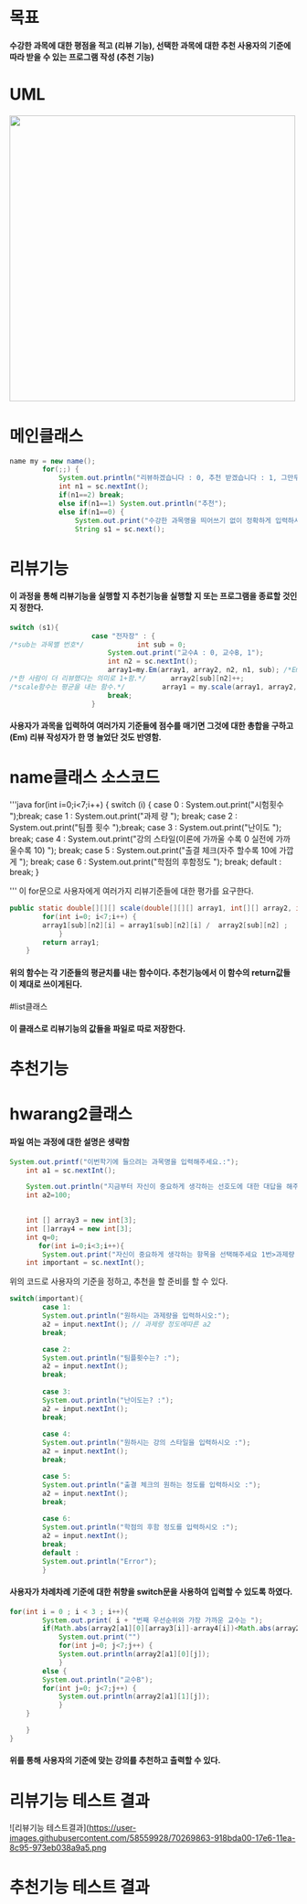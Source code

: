 # 목표  
#### 수강한 과목에 대한 평점을 적고 (리뷰 기능), 선택한 과목에 대한 추천 사용자의 기준에 따라 받을 수 있는 프로그램 작성 (추천 기능)  

# UML  
#### <image width = 500 src = "https://user-images.githubusercontent.com/58559928/70268757-7029ee80-17e4-11ea-9282-40e55760773e.png">




# 메인클래스  
``` java
name my = new name();
		for(;;) {
			System.out.println("리뷰하겠습니다 : 0, 추천 받겠습니다 : 1, 그만두겠습니다 : 2");
			int n1 = sc.nextInt();
			if(n1==2) break;
			else if(n1==1) System.out.println("추천");
			else if(n1==0) {
				System.out.print("수강한 과목명을 띄어쓰기 없이 정확하게 입력하시오.");
				String s1 = sc.next();

```


# 리뷰기능  
#### 이 과정을 통해 리뷰기능을 실행할 지 추천기능을 실행할 지 또는 프로그램을 종료할 것인지 정한다.   




``` java
switch (s1){
					case "전자장" : {
/*sub는 과목별 번호*/				int sub = 0;
						System.out.print("교수A : 0, 교수B, 1");
						int n2 = sc.nextInt();
						array1=my.Em(array1, array2, n2, n1, sub); /*Em함수는 리뷰 시 특징 점수의 총 합을 얻는 함수*/
/*한 사람이 더 리뷰했다는 의미로 1+함.*/		array2[sub][n2]++;
/*scale함수는 평균을 내는 함수.*/			array1 = my.scale(array1, array2, n2, n1, sub);
						break;
					}

```

#### 사용자가 과목을 입력하여 여러가지 기준들에 점수를 매기면 그것에 대한 총합을 구하고 (Em) 리뷰 작성자가 한 명 늘었단 것도 반영함. 


# name클래스 소스코드


'''java
for(int i=0;i<7;i++) {
			switch (i) {
				case 0 : System.out.print("시험횟수 ");break;
				case 1 : System.out.print("과제 량 "); break;
				case 2 : System.out.print("팀플 횟수 ");break;
				case 3 : System.out.print("난이도 "); break;
				case 4 : System.out.print("강의 스타일(이론에 가까울 수록 0 실전에 가까울수록 10) "); break;
				case 5 : System.out.print("출결 체크(자주 할수록 10에 가깝게 "); break;
				case 6 : System.out.print("학점의 후함정도 "); break;
				default : break;
			}

'''
이 for문으로 사용자에게 여러가지 리뷰기준들에 대한 평가를 요구한다. 


``` java
public static double[][][] scale(double[][][] array1, int[][] array2, int n2, int n1, int sub){
		for(int i=0; i<7;i++) {
		array1[sub][n2][i] = array1[sub][n2][i] /  array2[sub][n2] ;
			}	
		return array1;
	}

```
#### 위의 함수는 각 기준들의 평균치를 내는 함수이다. 추천기능에서 이 함수의 return값들이 제대로 쓰이게된다.  

#list클래스

#### 이 클래스로 리뷰기능의 값들을 파일로 따로 저장한다. 


# 추천기능  

# hwarang2클래스  
#### 파일 여는 과정에 대한 설명은 생략함

``` java
System.out.printf("이번학기에 들으려는 과목명을 입력해주세요.:");
	int a1 = sc.nextInt();

	System.out.println("지금부터 자신이 중요하게 생각하는 선호도에 대한 대답을 해주시면 됩니다. 차례대로 첫번째 두번째 세번쨰 선호하는 순서대로 작성해 주세요");
	int a2=100;

	
	int [] array3 = new int[3];
	int []array4 = new int[3];
	int q=0;
       for(int i=0;i<3;i++){
		System.out.print("자신이 중요하게 생각하는 항목을 선택해주세요 1번>과제량 ,2번>팀플, 3번>난이도 , 4번> 강의 스타일 , 5번>출결체크 , 6번> 학점의 후함: "); // 1번부터 ~6번까지 중에 
	int important = sc.nextInt();


```
위의 코드로 사용자의 기준을 정하고, 추천을 할 준비를 할 수 있다. 

``` java
switch(important){
		case 1:
		System.out.println("원하시는 과제량을 입력하시오:");
		a2 = input.nextInt(); // 과제량 정도에따른 a2
		break;

		case 2:
		System.out.println("팀플횟수는? :");
		a2 = input.nextInt();
		break;
		
		case 3:
		System.out.println("난이도는? :");
		a2 = input.nextInt();
		break;
	
		case 4:
		System.out.println("원하시는 강의 스타일을 입력하시오 :");
		a2 = input.nextInt();
		break;

		case 5:
		System.out.println("출결 체크의 원하는 정도를 입력하시오 :");
		a2 = input.nextInt();
		break;
		
		case 6:
		System.out.println("학점의 후함 정도를 입력하시오 :");
		a2 = input.nextInt();
		break;
		default :
		System.out.println("Error");
		}

```
#### 사용자가 차례차례 기준에 대한 취향을 switch문을 사용하여 입력할 수 있도록 하였다.

``` java
for(int i = 0 ; i < 3 ; i++){
		System.out.print( i + "번째 우선순위와 가장 가까운 교수는 ");
		if(Math.abs(array2[a1][0][array3[i]]-array4[i])<Math.abs(array2[a1][1][array3[i]]-array4[i])) {
			System.out.print("")
			for(int j=0; j<7;j++) {
			System.out.println(array2[a1][0][j]);
			}
		else {
		System.out.println("교수B");
		for(int j=0; j<7;j++) {
			System.out.println(array2[a1][1][j]);
			}	
	}

	}
}

```
#### 위를 통해 사용자의 기준에 맞는 강의를 추천하고 출력할 수 있다. 


# 리뷰기능 테스트 결과

![리뷰기능 테스트결과](https://user-images.githubusercontent.com/58559928/70269863-918bda00-17e6-11ea-8c95-973eb038a9a5.png

# 추천기능 테스트 결과

<image width = 500 scr = "https://user-images.githubusercontent.com/58559928/70270402-addc4680-17e7-11ea-83a8-a1e2b1190c94.png">
